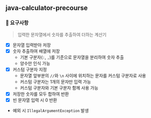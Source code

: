 ## java-calculator-precourse

### 🎯 요구사항
> 입력한 문자열에서 숫자를 추출하여 더하는 계산기

- [x] 문자열 입력받아 저장
- [x] 숫자 추출하여 배열에 저장
  - 기본 구분자(`:`, `,`)를 기준으로 문자열을 분리하여 숫자 추출
  - 양수만 인식 가능
- [x] 커스텀 구분자 지정
  - 문자열 앞부분의 `//`와 `\n` 사이에 위치하는 문자를 커스텀 구분자로 사용
  - 커스텀 구분자는 1개의 문자만 입력 가능
  - 커스텀 구분자와 기본 구분자 함께 사용 가능
- [x] 저장한 숫자를 모두 합하여 반환
- [x] 빈 문자열 입력 시 0 반환
- 예외 시 `IllegalArgumentException` 발생